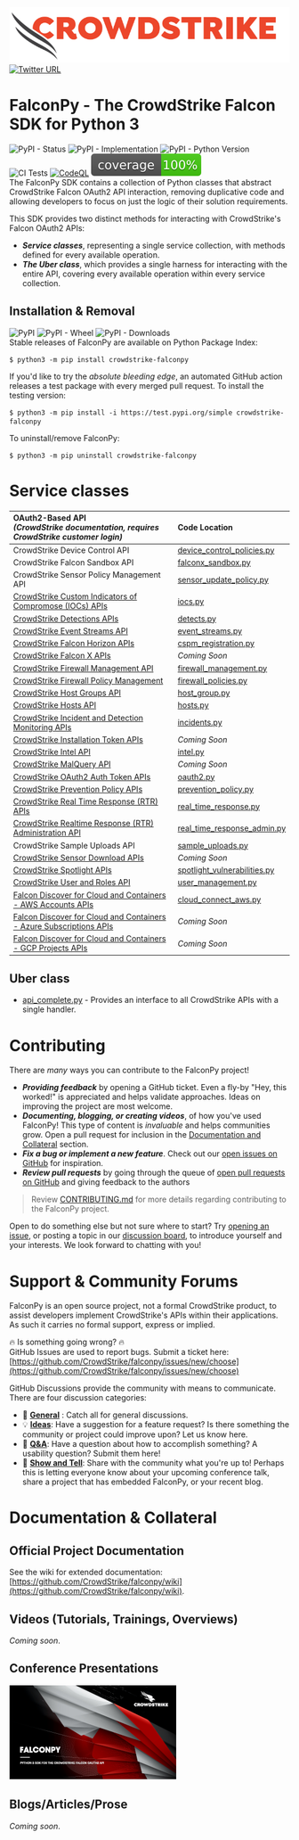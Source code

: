 ![CrowdStrike Falcon](./docs/asset/cs-logo.png) [![Twitter URL](https://img.shields.io/twitter/url?label=Follow%20%40CrowdStrike&style=social&url=https%3A%2F%2Ftwitter.com%2FCrowdStrike)](https://twitter.com/CrowdStrike)<br/>

# FalconPy - The CrowdStrike Falcon SDK for Python 3
![PyPI - Status](https://img.shields.io/pypi/status/crowdstrike-falconpy) ![PyPI - Implementation](https://img.shields.io/pypi/implementation/crowdstrike-falconpy) ![PyPI - Python Version](https://img.shields.io/pypi/pyversions/crowdstrike-falconpy) ![CI Tests](https://github.com/CrowdStrike/falconpy/workflows/Python%20package/badge.svg) [![CodeQL](https://github.com/CrowdStrike/falconpy/actions/workflows/codeql-analysis.yml/badge.svg)](https://github.com/CrowdStrike/falconpy/actions/workflows/codeql-analysis.yml) ![CI Test Coverage](https://raw.githubusercontent.com/CrowdStrike/falconpy/main/tests/coverage.svg)<br/>
The FalconPy SDK contains a collection of Python classes that abstract CrowdStrike Falcon OAuth2 API interaction, removing duplicative code and allowing developers to focus on just the logic of their solution requirements.

This SDK provides two distinct methods for interacting with CrowdStrike's Falcon OAuth2 APIs:
  * ***Service classes***, representing a single service collection, with methods defined for every available operation.
  * ***The Uber class***, which provides a single harness for interacting with the entire API, covering every available operation within every service collection.

## Installation & Removal
![PyPI](https://img.shields.io/pypi/v/crowdstrike-falconpy) ![PyPI - Wheel](https://img.shields.io/pypi/wheel/crowdstrike-falconpy) 
![PyPI - Downloads](https://img.shields.io/pypi/dm/crowdstrike-falconpy)<br/>
Stable releases of FalconPy are available on Python Package Index:
```shell
$ python3 -m pip install crowdstrike-falconpy
```

If you'd like to try the *absolute bleeding edge*, an automated GitHub action releases a test package with every merged pull request. To install the testing version:
```shell
$ python3 -m pip install -i https://test.pypi.org/simple crowdstrike-falconpy
```

To uninstall/remove FalconPy:
```shell
$ python3 -m pip uninstall crowdstrike-falconpy
```

# Service classes
| OAuth2-Based API<br>*(CrowdStrike documentation, requires CrowdStrike customer login)* | Code Location |
|:-|:-|
| CrowdStrike Device Control API | [device_control_policies.py](https://github.com/CrowdStrike/falconpy/blob/main/src/falconpy/device_control_policies.py) |
| CrowdStrike Falcon Sandbox API | [falconx_sandbox.py](https://github.com/CrowdStrike/falconpy/blob/main/src/falconpy/falconx_sandbox.py) |
| CrowdStrike Sensor Policy Management API | [sensor_update_policy.py](https://github.com/CrowdStrike/falconpy/blob/main/src/falconpy/sensor_update_policy.py) |
| [CrowdStrike Custom Indicators of Compromose (IOCs) APIs](https://falcon.crowdstrike.com/support/documentation/88/custom-ioc-apis) | [iocs.py](https://github.com/CrowdStrike/falconpy/blob/main/src/falconpy/iocs.py) |
| [CrowdStrike Detections APIs](https://falcon.crowdstrike.com/support/documentation/85/detection-and-prevention-policies-apis) | [detects.py](https://github.com/CrowdStrike/falconpy/blob/main/src/falconpy/detects.py) |
| [CrowdStrike Event Streams API](https://falcon.crowdstrike.com/support/documentation/89/event-streams-apis)| [event_streams.py](https://github.com/CrowdStrike/falconpy/blob/main/src/falconpy/event_streams.py) |
| [CrowdStrike Falcon Horizon APIs](https://falcon.crowdstrike.com/support/documentation/137/falcon-horizon-apis) | [cspm_registration.py](https://github.com/CrowdStrike/falconpy/blob/main/src/falconpy/cspm_registration.py) |
| [CrowdStrike Falcon X APIs](https://falcon.crowdstrike.com/support/documentation/92/falcon-x-apis) | *Coming Soon* |
| [CrowdStrike Firewall Management API](https://falcon.crowdstrike.com/support/documentation/107/falcon-firewall-management-apis) | [firewall_management.py](https://github.com/CrowdStrike/falconpy/blob/main/src/falconpy/firewall_management.py) |
| [CrowdStrike Firewall Policy Management](https://falcon.crowdstrike.com/support/documentation/107/falcon-firewall-management-apis) | [firewall_policies.py](https://github.com/CrowdStrike/falconpy/blob/main/src/falconpy/firewall_policies.py) |
| [CrowdStrike Host Groups API](https://falcon.crowdstrike.com/support/documentation/84/host-and-host-group-management-apis) | [host_group.py](https://github.com/CrowdStrike/falconpy/blob/main/src/falconpy/host_group.py) |
| [CrowdStrike Hosts API](https://falcon.crowdstrike.com/support/documentation/84/host-and-host-group-management-apis) | [hosts.py](https://github.com/CrowdStrike/falconpy/blob/main/src/falconpy/hosts.py) |
| [CrowdStrike Incident and Detection Monitoring APIs](https://falcon.crowdstrike.com/support/documentation/86/detections-monitoring-apis) | [incidents.py](https://github.com/CrowdStrike/falconpy/blob/main/src/falconpy/incidents.py) |
| [CrowdStrike Installation Token APIs](https://falcon.crowdstrike.com/support/documentation/120/Installation-token-APIs) | *Coming Soon* | 
| [CrowdStrike Intel API](https://falcon.crowdstrike.com/support/documentation/72/intel-apis) | [intel.py](https://github.com/CrowdStrike/falconpy/blob/main/src/falconpy/intel.py) | 
| [CrowdStrike MalQuery API](https://falcon.crowdstrike.com/support/documentation/113/malquery-apis) | *Coming Soon* |
| [CrowdStrike OAuth2 Auth Token APIs](https://falcon.crowdstrike.com/support/documentation/93/oauth2-auth-token-apis) | [oauth2.py](https://github.com/CrowdStrike/falconpy/blob/main/src/falconpy/oauth2.py) |
| [CrowdStrike Prevention Policy APIs](https://falcon.crowdstrike.com/support/documentation/85/detection-and-prevention-policies-apis) | [prevention_policy.py](https://github.com/CrowdStrike/falconpy/blob/main/src/falconpy/prevention_policy.py) |
| [CrowdStrike Real Time Response (RTR) APIs](https://falcon.crowdstrike.com/support/documentation/90/real-time-response-apis) | [real_time_response.py](https://github.com/CrowdStrike/falconpy/blob/main/src/falconpy/real_time_response.py) |
| [CrowdStrike Realtime Response (RTR) Administration API](https://falcon.crowdstrike.com/support/documentation/90/real-time-response-apis) | [real_time_response_admin.py](https://github.com/CrowdStrike/falconpy/blob/main/src/falconpy/real_time_response_admin.py) |
| CrowdStrike Sample Uploads API | [sample_uploads.py](https://github.com/CrowdStrike/falconpy/blob/main/src/falconpy/sample_uploads.py) |
| [CrowdStrike Sensor Download APIs](https://falcon.crowdstrike.com/support/documentation/109/sensor-download-apis) | *Coming Soon* |
| [CrowdStrike Spotlight APIs](https://falcon.crowdstrike.com/support/documentation/98/spotlight-apis) | [spotlight_vulnerabilities.py](https://github.com/CrowdStrike/falconpy/blob/main/src/falconpy/spotlight_vulnerabilities.py) |
| [CrowdStrike User and Roles API](https://falcon.crowdstrike.com/support/documentation/87/users-and-roles-apis) | [user_management.py](https://github.com/CrowdStrike/falconpy/blob/main/src/falconpy/user_management.py) | 
| [Falcon Discover for Cloud and Containers - AWS Accounts APIs](https://falcon.crowdstrike.com/support/documentation/91/discover-for-aws-apis) | [cloud_connect_aws.py](https://github.com/CrowdStrike/falconpy/blob/main/src/falconpy/cloud_connect_aws.py) |
| [Falcon Discover for Cloud and Containers - Azure Subscriptions APIs](https://falcon.crowdstrike.com/support/documentation/118/falcon-discover-for-cloud-and-containers-azure-subscription-apis) | *Coming Soon* |
| [Falcon Discover for Cloud and Containers - GCP Projects APIs](https://falcon.crowdstrike.com/support/documentation/117/falcon-discover-for-cloud-and-containers-gcp-projects-apis) | *Coming Soon* |

## Uber class
+ [api_complete.py](./src/falconpy/api_complete.py) - Provides an interface to all CrowdStrike APIs with a single handler.

# Contributing
There are *many* ways you can contribute to the FalconPy project!
  * ***Providing feedback*** by opening a GitHub ticket. Even a fly-by "Hey, this worked!" is appreciated and helps validate approaches. Ideas on improving the project are most welcome.
  * ***Documenting, blogging, or creating videos***, of how you've used FalconPy! This type of content is *invaluable* and helps communities grow. Open a pull request for inclusion in the [Documentation and Collateral](#documentation-and-collateral) section.
  * ***Fix a bug or implement a new feature***. Check out our [open issues on GitHub](https://github.com/CrowdStrike/falconpy/issues) for inspiration.
  * ***Review pull requests*** by going through the queue of [open pull requests on GitHub](https://github.com/CrowdStrike/falconpy/pulls) and giving feedback to the authors

  > Review [CONTRIBUTING.md](CONTRIBUTING.md) for more details regarding contributing to the FalconPy project.

Open to do something else but not sure where to start? Try [opening an issue](https://github.com/CrowdStrike/falconpy/issues/new), or posting a topic in our [discussion board](https://github.com/CrowdStrike/falconpy/discussions), to introduce yourself and your interests. We look forward to chatting with you!

# Support & Community Forums
FalconPy is an open source project, not a formal CrowdStrike product, to assist developers implement CrowdStrike's APIs within their applications. As such it carries no formal support, express or implied. 

:fire: Is something going wrong? :fire:<br/>
GitHub Issues are used to report bugs. Submit a ticket here:<br/>
[https://github.com/CrowdStrike/falconpy/issues/new/choose](https://github.com/CrowdStrike/falconpy/issues/new/choose)

GitHub Discussions provide the community with means to communicate. There are four discussion categories:
  * :speech_balloon: [**General**](https://github.com/CrowdStrike/falconpy/discussions?discussions_q=category%3AGeneral) : Catch all for general discussions. 
  * :bulb: [**Ideas**](https://github.com/CrowdStrike/falconpy/discussions?discussions_q=category%3AIdeas): Have a suggestion for a feature request? Is there something the community or project could improve upon? Let us know here.
  * :pray: [**Q&A**](https://github.com/CrowdStrike/falconpy/discussions?discussions_q=category%3AQ%26A): Have a question about how to accomplish something? A usability question? Submit them here!
  * :raised_hands: [**Show and Tell**](https://github.com/CrowdStrike/falconpy/discussions?discussions_q=category%3A%22Show+and+tell%22): Share with the community what you're up to! Perhaps this is letting everyone know about your upcoming conference talk, share a project that has embedded FalconPy, or your recent blog.


# Documentation & Collateral

## Official Project Documentation
See the wiki for extended documentation: [https://github.com/CrowdStrike/falconpy/wiki](https://github.com/CrowdStrike/falconpy/wiki).

## Videos (Tutorials, Trainings, Overviews)
*Coming soon*.

## Conference Presentations
[![API Office Hour 03.23.21](docs/asset/api_office_hour_preso_thumbnail.png)](docs/asset/api_office_hour_032321.pptx)

## Blogs/Articles/Prose
*Coming soon*.
